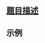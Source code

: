 
## [题目描述](https://leetcode-cn.com/problems/populating-next-right-pointers-in-each-node/)

## 示例
```text

```